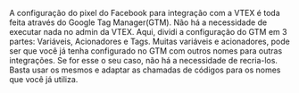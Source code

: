 A configuração do pixel do Facebook para integração com a VTEX é toda feita através do Google Tag Manager(GTM).
Não há a necessidade de executar nada no admin da VTEX.
Aqui, dividi a configuração do GTM em 3 partes: Variáveis, Acionadores e Tags.
Muitas variáveis e acionadores, pode ser que você já tenha configurado no GTM com outros nomes para outras integrações. Se for esse o seu caso, não há a necessidade de recria-los. Basta usar os mesmos e adaptar as chamadas de códigos para os nomes que você já utiliza.

